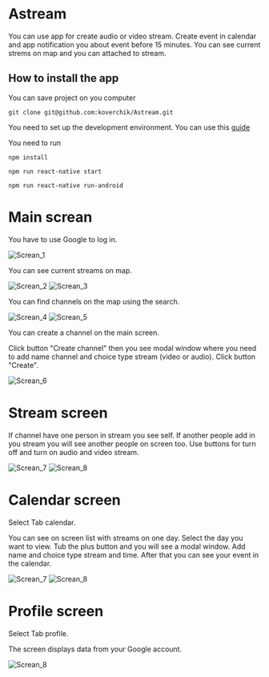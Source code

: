 # Astream

You can use app for create audio or video stream. Create event in calendar and app notification you about event before 15 minutes. You can see current strems on map and you can attached to stream.

## How to install the app

You can save project on you computer

    git clone git@github.com:koverchik/Astream.git

You need to set up the development environment. You can use this [guide](https://reactnative.dev/docs/environment-setup)

You need to run

    npm install

    npm run react-native start

    npm run react-native run-android

# Main screan

You have to use Google to log in.

![Screan_1](https://github.com/koverchik/Astream/blob/description/screenshots/Screenshot_20211225-161813.jpg)

You can see current streams on map.

![Screan_2](https://github.com/koverchik/Astream/blob/description/screenshots/Screenshot_20211227-152419.jpg)
![Screan_3](https://github.com/koverchik/Astream/blob/description/screenshots/Screenshot_20211227-152359.jpg)

You can find channels on the map using the search.

![Screan_4](https://github.com/koverchik/Astream/blob/description/screenshots/Screenshot_20211227-152633.jpg)
![Screan_5](https://github.com/koverchik/Astream/blob/description/screenshots/Screenshot_20211227-152650.jpg)

You can create a channel on the main screen.

Click button "Create channel" then you see modal window where you need to add name channel and choice type stream (video or audio). Click button "Create".

![Screan_6](https://github.com/koverchik/Astream/blob/description/screenshots/Screenshot_20211227-192616.jpg)

# Stream screen

If channel have one person in stream you see self. If another people add in you stream you will see another people on screen too. Use buttons for turn off and turn on audio and video stream.

![Screan_7](https://github.com/koverchik/Astream/blob/description/screenshots/Screenshot_20211227-171022.jpg)
![Screan_8](https://github.com/koverchik/Astream/blob/description/screenshots/Screenshot_20211227-171147.jpg)

# Calendar screen

Select Tab calendar.

You can see on screen list with streams on one day. Select the day you want to view. Tub the plus button and you will see a modal window. Add name and choice type stream and time. After that you can see your event in the calendar.

![Screan_7](https://github.com/koverchik/Astream/blob/description/screenshots/Screenshot_20211227-152257.jpg)
![Screan_8](https://github.com/koverchik/Astream/blob/description/screenshots/Screenshot_20211227-152315.jpg)

# Profile screen

Select Tab profile.

The screen displays data from your Google account.

![Screan_8](https://github.com/koverchik/Astream/blob/description/screenshots/Screenshot_20211227-152528.jpg)
